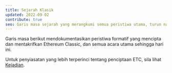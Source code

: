 ```yaml
---
title: Sejarah Klasik
updated: 2022-09-02
contribute: true
seo: Garis masa sejarah yang merangkumi semua peristiwa utama, turun naik, yang membawa kepada keadaan semasa dalam dunia indah Ethereum Classic.
---
```


Garis masa berikut mendokumentasikan peristiwa formatif yang mencipta dan mentakrifkan Ethereum Classic, dan semua acara utama sehingga hari ini.

Untuk penyiasatan yang lebih terperinci tentang penciptaan ETC, sila lihat [Kejadian](/why-classic/genesis).
